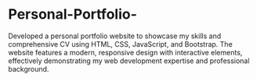# Personal-Portfolio-
Developed a personal portfolio website to showcase my skills and comprehensive CV using HTML, CSS, JavaScript, and Bootstrap. The website features a modern, responsive design with interactive elements, effectively demonstrating my web development expertise and professional background.
